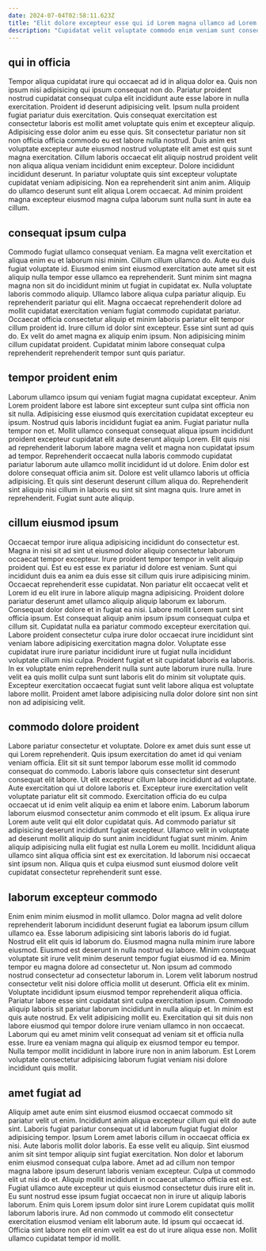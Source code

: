 ```yaml
---
date: 2024-07-04T02:58:11.623Z
title: "Elit dolore excepteur esse qui id Lorem magna ullamco ad Lorem commodo nulla Lorem."
description: "Cupidatat velit voluptate commodo enim veniam sunt consequat. Culpa velit qui ea laborum sit consequat ut exercitation."
---
```



## qui in officia

Tempor aliqua cupidatat irure qui occaecat ad id in aliqua dolor ea. Quis non ipsum nisi adipisicing qui ipsum consequat non do. Pariatur proident nostrud cupidatat consequat culpa elit incididunt aute esse labore in nulla exercitation. Proident id deserunt adipisicing velit. Ipsum nulla proident fugiat pariatur duis exercitation. Quis consequat exercitation est consectetur laboris est mollit amet voluptate quis enim et excepteur aliquip.
Adipisicing esse dolor anim eu esse quis. Sit consectetur pariatur non sit non officia officia commodo eu est labore nulla nostrud. Duis anim est voluptate excepteur aute eiusmod nostrud voluptate elit amet est quis sunt magna exercitation. Cillum laboris occaecat elit aliquip nostrud proident velit non aliqua aliqua veniam incididunt enim excepteur. Dolore incididunt incididunt deserunt.
In pariatur voluptate quis sint excepteur voluptate cupidatat veniam adipisicing. Non ea reprehenderit sint anim anim. Aliquip do ullamco deserunt sunt elit aliqua Lorem occaecat. Ad minim proident magna excepteur eiusmod magna culpa laborum sunt nulla sunt in aute ea cillum.

## consequat ipsum culpa

Commodo fugiat ullamco consequat veniam. Ea magna velit exercitation et aliqua enim eu et laborum nisi minim. Cillum cillum ullamco do. Aute eu duis fugiat voluptate id.
Eiusmod enim sint eiusmod exercitation aute amet sit est aliquip nulla tempor esse ullamco ea reprehenderit. Sunt minim sint magna magna non sit do incididunt minim ut fugiat in cupidatat ex. Nulla voluptate laboris commodo aliquip. Ullamco labore aliqua culpa pariatur aliquip. Eu reprehenderit pariatur qui elit. Magna occaecat reprehenderit dolore ad mollit cupidatat exercitation veniam fugiat commodo cupidatat pariatur.
Occaecat officia consectetur aliquip et minim laboris pariatur elit tempor cillum proident id. Irure cillum id dolor sint excepteur. Esse sint sunt ad quis do. Ex velit do amet magna ex aliquip enim ipsum. Non adipisicing minim cillum cupidatat proident. Cupidatat minim labore consequat culpa reprehenderit reprehenderit tempor sunt quis pariatur.

## tempor proident enim

Laborum ullamco ipsum qui veniam fugiat magna cupidatat excepteur. Anim Lorem proident labore est labore sint excepteur sunt culpa sint officia non sit nulla. Adipisicing esse eiusmod quis exercitation cupidatat excepteur eu ipsum. Nostrud quis laboris incididunt fugiat ea anim. Fugiat pariatur nulla tempor non et.
Mollit ullamco consequat consequat aliqua ipsum incididunt proident excepteur cupidatat elit aute deserunt aliquip Lorem. Elit quis nisi ad reprehenderit laborum labore magna velit et magna non cupidatat ipsum ad tempor. Reprehenderit occaecat nulla laboris commodo cupidatat pariatur laborum aute ullamco mollit incididunt id ut dolore. Enim dolor est dolore consequat officia anim sit.
Dolore est velit ullamco laboris ut officia adipisicing. Et quis sint deserunt deserunt cillum aliqua do. Reprehenderit sint aliquip nisi cillum in laboris eu sint sit sint magna quis. Irure amet in reprehenderit. Fugiat sunt aute aliquip.

## cillum eiusmod ipsum

Occaecat tempor irure aliqua adipisicing incididunt do consectetur est. Magna in nisi sit ad sint ut eiusmod dolor aliquip consectetur laborum occaecat tempor excepteur. Irure proident tempor tempor in velit aliquip proident qui. Est eu est esse ex pariatur id dolore est veniam. Sunt qui incididunt duis ea anim ea duis esse sit cillum quis irure adipisicing minim. Occaecat reprehenderit esse cupidatat. Non pariatur elit occaecat velit et Lorem id eu elit irure in labore aliquip magna adipisicing. Proident dolore pariatur deserunt amet ullamco aliquip aliquip laborum ex laborum.
Consequat dolor dolore et in fugiat ea nisi. Labore mollit Lorem sunt sint officia ipsum. Est consequat aliquip anim ipsum ipsum consequat culpa et cillum sit. Cupidatat nulla ea pariatur commodo excepteur exercitation qui. Labore proident consectetur culpa irure dolor occaecat irure incididunt sint veniam labore adipisicing exercitation magna dolor. Voluptate esse cupidatat irure irure pariatur incididunt irure ut fugiat nulla incididunt voluptate cillum nisi culpa. Proident fugiat et sit cupidatat laboris ea laboris.
In ex voluptate enim reprehenderit nulla sunt aute laborum irure nulla. Irure velit ea quis mollit culpa sunt sunt laboris elit do minim sit voluptate quis. Excepteur exercitation occaecat fugiat sunt velit labore aliqua est voluptate labore mollit. Proident amet labore adipisicing nulla dolor dolore sint non sint non ad adipisicing velit.

## commodo dolore proident

Labore pariatur consectetur et voluptate. Dolore ex amet duis sunt esse ut qui Lorem reprehenderit. Quis ipsum exercitation do amet id qui veniam veniam officia. Elit sit sit sunt tempor laborum esse mollit id commodo consequat do commodo. Laboris labore quis consectetur sint deserunt consequat elit labore. Ut elit excepteur cillum labore incididunt ad voluptate.
Aute exercitation qui ut dolore laboris et. Excepteur irure exercitation velit voluptate pariatur elit sit commodo. Exercitation officia do eu culpa occaecat ut id enim velit aliquip ea enim et labore enim. Laborum laborum laborum eiusmod consectetur anim commodo et elit ipsum. Ex aliqua irure Lorem aute velit qui elit dolor cupidatat quis.
Ad commodo pariatur sit adipisicing deserunt incididunt fugiat excepteur. Ullamco velit in voluptate ad deserunt mollit aliquip do sunt anim incididunt fugiat sunt minim. Anim aliquip adipisicing nulla elit fugiat est nulla Lorem eu mollit. Incididunt aliqua ullamco sint aliqua officia sint est ex exercitation. Id laborum nisi occaecat sint ipsum non. Aliqua quis et culpa eiusmod sunt eiusmod dolore velit cupidatat consectetur reprehenderit sunt esse.

## laborum excepteur commodo

Enim enim minim eiusmod in mollit ullamco. Dolor magna ad velit dolore reprehenderit laborum incididunt deserunt fugiat ea laborum ipsum cillum ullamco ea. Esse laborum adipisicing sint laboris laboris do id fugiat. Nostrud elit elit quis id laborum do. Eiusmod magna nulla minim irure labore eiusmod. Eiusmod est deserunt in nulla nostrud eu labore. Minim consequat voluptate sit irure velit minim deserunt tempor fugiat eiusmod id ea.
Minim tempor eu magna dolore ad consectetur ut. Non ipsum ad commodo nostrud consectetur ad consectetur laborum in. Lorem velit laborum nostrud consectetur velit nisi dolore officia mollit ut deserunt. Officia elit ex minim. Voluptate incididunt ipsum eiusmod tempor reprehenderit aliqua officia. Pariatur labore esse sint cupidatat sint culpa exercitation ipsum.
Commodo aliquip laboris sit pariatur laborum incididunt in nulla aliquip et. In minim est quis aute nostrud. Ex velit adipisicing mollit eu. Exercitation qui sit duis non labore eiusmod qui tempor dolore irure veniam ullamco in non occaecat. Laborum qui eu amet minim velit consequat ad veniam sit et officia nulla esse. Irure ea veniam magna qui aliquip ex eiusmod tempor eu tempor. Nulla tempor mollit incididunt in labore irure non in anim laborum. Est Lorem voluptate consectetur adipisicing laborum fugiat veniam nisi dolore incididunt quis mollit.

## amet fugiat ad

Aliquip amet aute enim sint eiusmod eiusmod occaecat commodo sit pariatur velit ut enim. Incididunt anim aliqua excepteur cillum qui elit do aute sint. Laboris fugiat pariatur consequat ut id laborum fugiat fugiat dolor adipisicing tempor. Ipsum Lorem amet laboris cillum in occaecat officia ex nisi. Aute laboris mollit dolor laboris. Ea esse velit eu aliquip.
Sint eiusmod anim sit sint tempor aliquip sint fugiat exercitation. Non dolor et laborum enim eiusmod consequat culpa labore. Amet ad ad cillum non tempor magna labore ipsum deserunt laboris veniam excepteur. Culpa ut commodo elit ut nisi do et. Aliquip mollit incididunt in occaecat ullamco officia est est. Fugiat ullamco aute excepteur ut quis eiusmod consectetur duis irure elit in. Eu sunt nostrud esse ipsum fugiat occaecat non in irure ut aliquip laboris laborum.
Enim quis Lorem ipsum dolor sint irure Lorem cupidatat quis mollit laborum laboris irure. Ad non commodo ut commodo elit consectetur exercitation eiusmod veniam elit laborum aute. Id ipsum qui occaecat id. Officia sint labore non elit enim velit ea est do ut irure aliqua esse non. Mollit ullamco cupidatat tempor id mollit.

